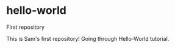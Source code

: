 # hello-world
First repository

This is Sam's first repository! Going through Hello-World tutorial.
